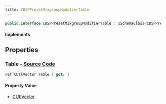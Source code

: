 ```yaml
---
title: CDSPPresetMixgroupModifierTable
---
```


```csharp
public interface CDSPPresetMixgroupModifierTable : ISchemaClass<CDSPPresetMixgroupModifierTable>, ISchemaField, ISchemaClass, INativeHandle
```

#### Implements

## Properties

### **Table** - [Source Code](https://github.com/swiftly-solution/swiftlys2/blob/main/managed/src/SwiftlyS2.Generated/Schemas/Interfaces/CDSPPresetMixgroupModifierTable.cs#L17)

```csharp
ref CUtlVector Table { get; }
```

#### Property Value

- [CUtlVector](/docs/api/)

